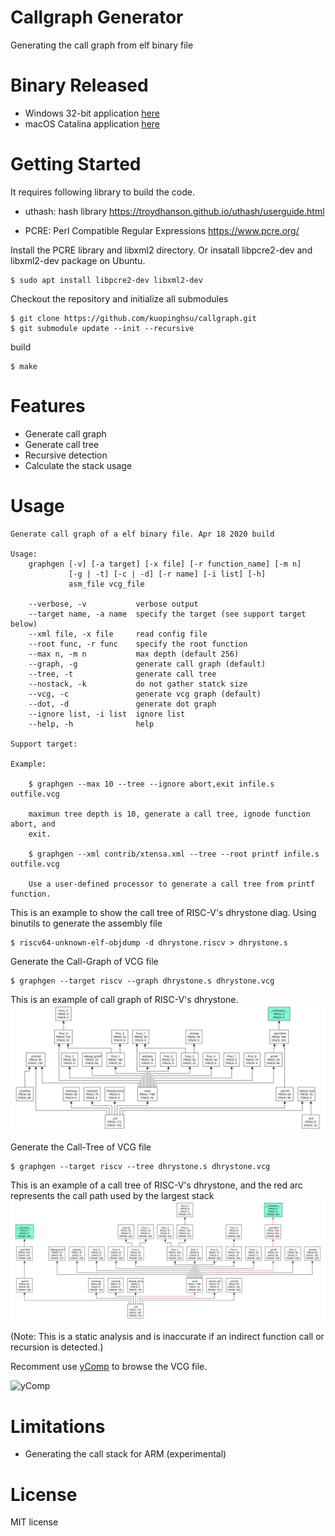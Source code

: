 # Callgraph Generator
Generating the call graph from elf binary file

# Binary Released
- Windows 32-bit application <A Href="https://github.com/kuopinghsu/callgraph-gen/blob/master/release/graphgen.exe.7z"> here </A>
- macOS Catalina application <A Href="https://github.com/kuopinghsu/callgraph-gen/blob/master/release/graphgen.macos.tar.bz2"> here </A>

# Getting Started
It requires following library to build the code.

- uthash: hash library https://troydhanson.github.io/uthash/userguide.html

- PCRE: Perl Compatible Regular Expressions https://www.pcre.org/

Install the PCRE library and libxml2 directory. Or insatall libpcre2-dev and libxml2-dev package on Ubuntu.

```
$ sudo apt install libpcre2-dev libxml2-dev
```

Checkout the repository and initialize all submodules

```
$ git clone https://github.com/kuopinghsu/callgraph.git
$ git submodule update --init --recursive
```

build

```
$ make
```

# Features

- Generate call graph
- Generate call tree
- Recursive detection
- Calculate the stack usage

# Usage
```
Generate call graph of a elf binary file. Apr 18 2020 build

Usage:
    graphgen [-v] [-a target] [-x file] [-r function_name] [-m n]
             [-g | -t] [-c | -d] [-r name] [-i list] [-h]
             asm_file vcg_file

    --verbose, -v           verbose output
    --target name, -a name  specify the target (see support target below)
    --xml file, -x file     read config file
    --root func, -r func    specify the root function
    --max n, -m n           max depth (default 256)
    --graph, -g             generate call graph (default)
    --tree, -t              generate call tree
    --nostack, -k           do not gather statck size
    --vcg, -c               generate vcg graph (default)
    --dot, -d               generate dot graph
    --ignore list, -i list  ignore list
    --help, -h              help

Support target:

Example:

    $ graphgen --max 10 --tree --ignore abort,exit infile.s outfile.vcg

    maximun tree depth is 10, generate a call tree, ignode function abort, and
    exit.

    $ graphgen --xml contrib/xtensa.xml --tree --root printf infile.s outfile.vcg

    Use a user-defined processor to generate a call tree from printf function.

```

This is an example to show the call tree of RISC-V's dhrystone diag. Using binutils to generate the assembly file

```
$ riscv64-unknown-elf-objdump -d dhrystone.riscv > dhrystone.s
```
Generate the Call-Graph of VCG file

```
$ graphgen --target riscv --graph dhrystone.s dhrystone.vcg
```

This is an example of call graph of RISC-V's dhrystone.<br>
<img src="https://github.com/kuopinghsu/callgraph/blob/master/images/dhrystone-callgraph.svg" alt="Dhrystone Call Graph" width=640>

Generate the Call-Tree of VCG file

```
$ graphgen --target riscv --tree dhrystone.s dhrystone.vcg
```

This is an example of a call tree of RISC-V's dhrystone, and the red arc represents the call path used by the largest stack<br>
<img src="https://github.com/kuopinghsu/callgraph/blob/master/images/dhrystone-calltree.svg" alt="Dhrystone Call Tree" width=640>

(Note: This is a static analysis and is inaccurate if an indirect function call or recursion is detected.)

Recomment use <A Href="https://pp.ipd.kit.edu/firm/yComp.html">yComp</A> to browse the VCG file.<br>

<img src="https://github.com/kuopinghsu/callgraph/blob/master/images/yComp.png" alt="yComp">

# Limitations

- Generating the call stack for ARM (experimental)

# License
MIT license

